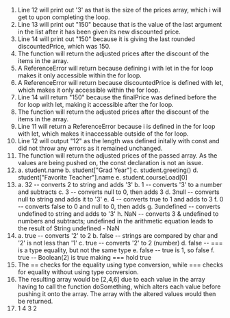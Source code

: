 1. Line 12 will print out '3' as that is the size of the prices array, which i will get to upon completing the loop.
2. Line 13 will print out "150" because that is the value of the last argument in the list after it has been given its new discounted price.
3. Line 14 will print out "150" because it is giving the last rounded discountedPrice, which was 150.
4. The function will return the adjusted prices after the discount of the items in the array.
5. A ReferenceError will return because defining i with let in the for loop makes it only accessible within the for loop.
6. A ReferenceError will return because discountedPrice is defined with let, which makes it only accessible within the for loop.
7. Line 14 will return "150" because the finalPrice was defined before the for loop with let, making it accessible after the for loop.
8. The function will return the adjusted prices after the discount of the items in the array.
9. Line 11 will return a ReferenceError because i is defined in the for loop with let, which makes it inaccessable outside of the for loop.
10. Line 12 will output "12" as the length was defined initally with const and did not throw any errors as it remained unchanged. 
11. The function will return the adjusted prices of the passed array. As the values are being pushed on, the const declaration is not an issue.
12. a. student.name
    b. student["Grad Year"] 
    c. student.greeting()
    d. student["Favorite Teacher"].name
    e. student.courseLoad[0]
13. a. 32 -- converts 2 to string and adds '3'
    b. 1 -- converts '3' to a number and subtracts
    c. 3 -- converts null to 0, then adds 3
    d. 3null -- converts null to string and adds it to '3'
    e. 4 -- converts true to 1 and adds to 3
    f. 0 -- converts false to 0 and null to 0, then adds
    g. 3undefined -- converts undefined to string and adds to '3'
    h. NaN -- converts 3 & undefined to numbers and subtracts; undefined in the arithmetic equation leads to the result of String undefined - NaN
14. a. true -- converts '2' to 2
    b. false -- strings are compared by char and '2' is not less than '1'
    c. true -- converts '2' to 2 (number)
    d. false -- === is a type equality, but not the same type
    e. false -- true is 1, so false
    f. true -- Boolean(2) is true making === hold true
15. The == checks for the equality using type conversion, while === checks for equality without using type conversion.
17. The resulting array would be [2,4,6] due to each value in the array having to call the function doSomething, which alters each value before pushing it onto the array. The array with the altered values would then be returned.
19. 1 4 3 2
